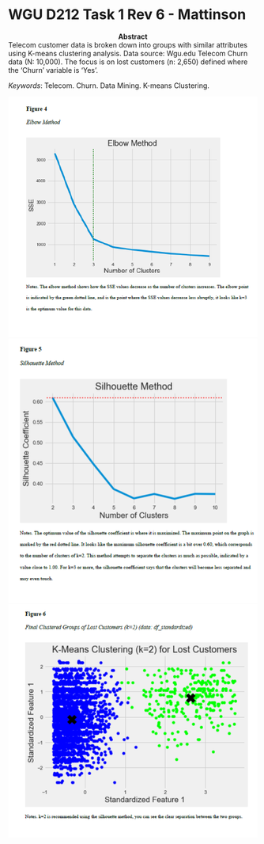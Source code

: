 # WGU D212 Task 1 Rev 6 - Mattinson

<div align="center"><b>Abstract</b></div>
Telecom customer data is broken down into groups with similar attributes using K-means clustering analysis. Data source: Wgu.edu Telecom Churn data (N: 10,000). The focus is on lost customers (n: 2,650) defined where the ‘Churn’ variable is ‘Yes’. 

<i>Keywords</i>: Telecom. Churn. Data Mining. K-means Clustering.





<img src="figures\fig_4.PNG" alt="figure_4">


<img src="figures\fig_5.PNG" alt="figure_5">

<img src="figures\fig_6.PNG" alt="figure_6">